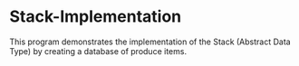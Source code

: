 # Stack-Implementation
This program demonstrates the implementation of the Stack (Abstract Data Type) by creating a database of produce
items. 
